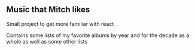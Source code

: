 ## Music that Mitch likes

Small project to get more familiar with react

Contains some lists of my favorite albums by year and for the decade as a whole as well as some other lists

